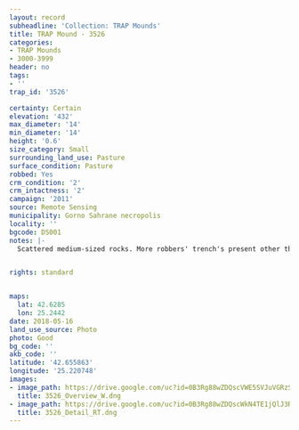 ```yaml
---
layout: record
subheadline: 'Collection: TRAP Mounds'
title: TRAP Mound - 3526
categories:
- TRAP Mounds
- 3000-3999
header: no
tags:
- ''
trap_id: '3526'

certainty: Certain
elevation: '432'
max_diameter: '14'
min_diameter: '14'
height: '0.6'
size_category: Small
surrounding_land_use: Pasture
surface_condition: Pasture
robbed: Yes
crm_condition: '2'
crm_intactness: '2'
campaign: '2011'
source: Remote Sensing
municipality: Gorno Sahrane necropolis
locality: ''
bgcode: DS001
notes: |-
  Scattered medium-sized rocks. More robbers' trench's present other than robbers' trench1, but impossible to determine borders of said robbers' trench's.


rights: standard


maps:
  lat: 42.6285
  lon: 25.2442
date: 2018-05-16
land_use_source: Photo
photo: Good
bg_code: ''
akb_code: ''
latitude: '42.655863'
longitude: '25.220748'
images:
- image_path: https://drive.google.com/uc?id=0B3Rg88wZDQscVWE5SVJuVGRzSjg
  title: 3526_Overview_W.dng
- image_path: https://drive.google.com/uc?id=0B3Rg88wZDQscWkN4TE1jQlJ3RG8
  title: 3526_Detail_RT.dng
---
```

